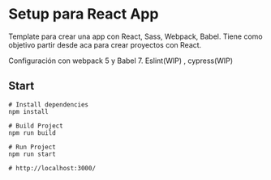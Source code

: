 # Setup para React App

Template para crear una app con React, Sass, Webpack, Babel. Tiene como objetivo partir desde aca para crear proyectos con React.

Configuración con webpack 5 y Babel 7. Eslint(WIP) , cypress(WIP)

## Start

```
# Install dependencies
npm install

# Build Project
npm run build

# Run Project
npm run start

# http://localhost:3000/

